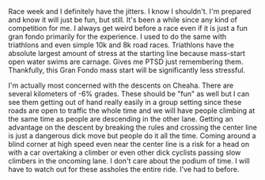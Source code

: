 Race week and I definitely have the jitters. I know I shouldn't. I'm prepared and know it will just be fun, but still. It's been a while since any kind of competition for me. I always get weird before a race even if it is just a fun gran fondo primarily for the experience. I used to do the same with triathlons and even simple 10k and 8k road races. Triathlons have the absolute largest amount of stress at the starting line because mass-start open water swims are carnage. Gives me PTSD just remembering them. Thankfully, this Gran Fondo mass start will be significantly less stressful.

I'm actually most concerned with the descents on Cheaha. There are several kilometers of -6% grades. These should be "fun" as well but I can see them getting out of hand really easily in a group setting since these roads are open to traffic the whole time and we will have people climbing at the same time as people are descending in the other lane. Getting an advantage on the descent by breaking the rules and crossing the center line is just a dangerous dick move but people do it all the time. Coming around a blind corner at high speed even near the center line is a risk for a head on with a car overtaking a climber or even other dick cyclists passing slow climbers in the oncoming lane. I don't care about the podium of time. I will have to watch out for these assholes the entire ride. I've had to before.